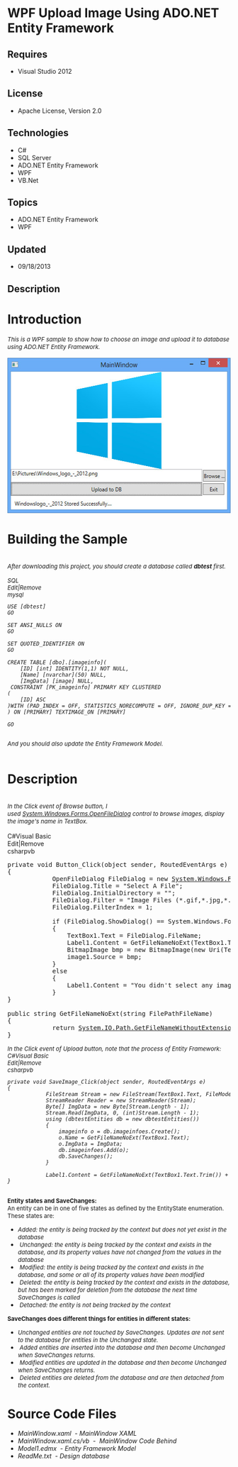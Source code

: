 # WPF Upload Image Using ADO.NET Entity Framework
## Requires
- Visual Studio 2012
## License
- Apache License, Version 2.0
## Technologies
- C#
- SQL Server
- ADO.NET Entity Framework
- WPF
- VB.Net
## Topics
- ADO.NET Entity Framework
- WPF
## Updated
- 09/18/2013
## Description

<h1>Introduction</h1>
<div><span style="font-size:small"><em>This is a WPF&nbsp;sample to show how to choose an image and upload it to database using ADO.NET Entity Framework.</em></span><span>
<div>&nbsp;</div>
<img id="96408" src="96408-2013-09-18_135534.jpg" alt="" width="525" height="350"></span></div>
<h1><span>Building the Sample</span></h1>
<div>&nbsp;</div>
<div><span style="font-size:small">
<div>
<div><em>
<div>After downloading this project, you should create a database&nbsp;called <strong>
dbtest</strong>&nbsp;first.</div>
<div>&nbsp;</div>
<div class="scriptcode">
<div class="pluginEditHolder" pluginCommand="mceScriptCode">
<div class="title"><span>SQL</span></div>
<div class="pluginLinkHolder"><span class="pluginEditHolderLink">Edit</span>|<span class="pluginRemoveHolderLink">Remove</span></div>
<span class="hidden">mysql</span>

<div class="preview">
<pre class="js">USE&nbsp;[dbtest]&nbsp;
GO&nbsp;
&nbsp;
SET&nbsp;ANSI_NULLS&nbsp;ON&nbsp;
GO&nbsp;
&nbsp;
SET&nbsp;QUOTED_IDENTIFIER&nbsp;ON&nbsp;
GO&nbsp;
&nbsp;
CREATE&nbsp;TABLE&nbsp;[dbo].[imageinfo](&nbsp;
&nbsp;&nbsp;&nbsp;&nbsp;[ID]&nbsp;[int]&nbsp;IDENTITY(<span class="js__num">1</span>,<span class="js__num">1</span>)&nbsp;NOT&nbsp;NULL,&nbsp;
&nbsp;&nbsp;&nbsp;&nbsp;[Name]&nbsp;[nvarchar](<span class="js__num">50</span>)&nbsp;NULL,&nbsp;
&nbsp;&nbsp;&nbsp;&nbsp;[ImgData]&nbsp;[image]&nbsp;NULL,&nbsp;
&nbsp;CONSTRAINT&nbsp;[PK_imageinfo]&nbsp;PRIMARY&nbsp;KEY&nbsp;CLUSTERED&nbsp;&nbsp;
(&nbsp;
&nbsp;&nbsp;&nbsp;&nbsp;[ID]&nbsp;ASC&nbsp;
)WITH&nbsp;(PAD_INDEX&nbsp;=&nbsp;OFF,&nbsp;STATISTICS_NORECOMPUTE&nbsp;=&nbsp;OFF,&nbsp;IGNORE_DUP_KEY&nbsp;=&nbsp;OFF,&nbsp;ALLOW_ROW_LOCKS&nbsp;=&nbsp;ON,&nbsp;ALLOW_PAGE_LOCKS&nbsp;=&nbsp;ON)&nbsp;ON&nbsp;[PRIMARY]&nbsp;
)&nbsp;ON&nbsp;[PRIMARY]&nbsp;TEXTIMAGE_ON&nbsp;[PRIMARY]&nbsp;
&nbsp;
GO</pre>
</div>
</div>
</div>
<div class="endscriptcode">&nbsp;</div>
<div>And&nbsp;you should also update the Entity Framework Model.</div>
<div>&nbsp;</div>
</em>
<div></div>
</div>
</div>
</span></div>
<h1>Description</h1>
<div><span style="font-size:small"><em>&nbsp;</em></span>&nbsp;</div>
<div><span style="font-size:small"><em>In the Click&nbsp;event of Browse button, I used&nbsp;<a class="libraryLink" href="http://msdn.microsoft.com/en-US/library/System.Windows.Forms.OpenFileDialog.aspx" target="_blank" title="Auto generated link to System.Windows.Forms.OpenFileDialog">System.Windows.Forms.OpenFileDialog</a> control to browse images, display the image's&nbsp;name in TextBox.</em><em>&nbsp;</em></span></div>
<div>&nbsp;</div>
<div class="scriptcode">
<div class="pluginEditHolder" pluginCommand="mceScriptCode">
<div class="title"><span>C#</span><span>Visual Basic</span></div>
<div class="pluginLinkHolder"><span class="pluginEditHolderLink">Edit</span>|<span class="pluginRemoveHolderLink">Remove</span></div>
<span class="hidden">csharp</span><span class="hidden">vb</span>


<div class="preview">
<pre class="csharp"><span class="cs__keyword">private</span>&nbsp;<span class="cs__keyword">void</span>&nbsp;Button_Click(<span class="cs__keyword">object</span>&nbsp;sender,&nbsp;RoutedEventArgs&nbsp;e)&nbsp;
{&nbsp;
&nbsp;&nbsp;&nbsp;&nbsp;&nbsp;&nbsp;&nbsp;&nbsp;&nbsp;&nbsp;&nbsp;&nbsp;OpenFileDialog&nbsp;FileDialog&nbsp;=&nbsp;<span class="cs__keyword">new</span>&nbsp;<a class="libraryLink" href="http://msdn.microsoft.com/en-US/library/System.Windows.Forms.OpenFileDialog.aspx" target="_blank" title="Auto generated link to System.Windows.Forms.OpenFileDialog">System.Windows.Forms.OpenFileDialog</a>();&nbsp;
&nbsp;&nbsp;&nbsp;&nbsp;&nbsp;&nbsp;&nbsp;&nbsp;&nbsp;&nbsp;&nbsp;&nbsp;FileDialog.Title&nbsp;=&nbsp;<span class="cs__string">&quot;Select&nbsp;A&nbsp;File&quot;</span>;&nbsp;
&nbsp;&nbsp;&nbsp;&nbsp;&nbsp;&nbsp;&nbsp;&nbsp;&nbsp;&nbsp;&nbsp;&nbsp;FileDialog.InitialDirectory&nbsp;=&nbsp;<span class="cs__string">&quot;&quot;</span>;&nbsp;
&nbsp;&nbsp;&nbsp;&nbsp;&nbsp;&nbsp;&nbsp;&nbsp;&nbsp;&nbsp;&nbsp;&nbsp;FileDialog.Filter&nbsp;=&nbsp;<span class="cs__string">&quot;Image&nbsp;Files&nbsp;(*.gif,*.jpg,*.jpeg,*.bmp,*.png)|*.gif;*.jpg;*.jpeg;*.bmp;*.png&quot;</span>;&nbsp;
&nbsp;&nbsp;&nbsp;&nbsp;&nbsp;&nbsp;&nbsp;&nbsp;&nbsp;&nbsp;&nbsp;&nbsp;FileDialog.FilterIndex&nbsp;=&nbsp;<span class="cs__number">1</span>;&nbsp;
&nbsp;
&nbsp;&nbsp;&nbsp;&nbsp;&nbsp;&nbsp;&nbsp;&nbsp;&nbsp;&nbsp;&nbsp;&nbsp;<span class="cs__keyword">if</span>&nbsp;(FileDialog.ShowDialog()&nbsp;==&nbsp;System.Windows.Forms.DialogResult.OK)&nbsp;
&nbsp;&nbsp;&nbsp;&nbsp;&nbsp;&nbsp;&nbsp;&nbsp;&nbsp;&nbsp;&nbsp;&nbsp;{&nbsp;
&nbsp;&nbsp;&nbsp;&nbsp;&nbsp;&nbsp;&nbsp;&nbsp;&nbsp;&nbsp;&nbsp;&nbsp;&nbsp;&nbsp;&nbsp;&nbsp;TextBox1.Text&nbsp;=&nbsp;FileDialog.FileName;&nbsp;
&nbsp;&nbsp;&nbsp;&nbsp;&nbsp;&nbsp;&nbsp;&nbsp;&nbsp;&nbsp;&nbsp;&nbsp;&nbsp;&nbsp;&nbsp;&nbsp;Label1.Content&nbsp;=&nbsp;GetFileNameNoExt(TextBox1.Text.Trim());&nbsp;
&nbsp;&nbsp;&nbsp;&nbsp;&nbsp;&nbsp;&nbsp;&nbsp;&nbsp;&nbsp;&nbsp;&nbsp;&nbsp;&nbsp;&nbsp;&nbsp;BitmapImage&nbsp;bmp&nbsp;=&nbsp;<span class="cs__keyword">new</span>&nbsp;BitmapImage(<span class="cs__keyword">new</span>&nbsp;Uri(TextBox1.Text.Trim()));&nbsp;
&nbsp;&nbsp;&nbsp;&nbsp;&nbsp;&nbsp;&nbsp;&nbsp;&nbsp;&nbsp;&nbsp;&nbsp;&nbsp;&nbsp;&nbsp;&nbsp;image1.Source&nbsp;=&nbsp;bmp;&nbsp;
&nbsp;&nbsp;&nbsp;&nbsp;&nbsp;&nbsp;&nbsp;&nbsp;&nbsp;&nbsp;&nbsp;&nbsp;}&nbsp;
&nbsp;&nbsp;&nbsp;&nbsp;&nbsp;&nbsp;&nbsp;&nbsp;&nbsp;&nbsp;&nbsp;&nbsp;<span class="cs__keyword">else</span>&nbsp;
&nbsp;&nbsp;&nbsp;&nbsp;&nbsp;&nbsp;&nbsp;&nbsp;&nbsp;&nbsp;&nbsp;&nbsp;{&nbsp;
&nbsp;&nbsp;&nbsp;&nbsp;&nbsp;&nbsp;&nbsp;&nbsp;&nbsp;&nbsp;&nbsp;&nbsp;&nbsp;&nbsp;&nbsp;&nbsp;Label1.Content&nbsp;=&nbsp;<span class="cs__string">&quot;You&nbsp;didn't&nbsp;select&nbsp;any&nbsp;image&nbsp;file....&quot;</span>;&nbsp;
&nbsp;&nbsp;&nbsp;&nbsp;&nbsp;&nbsp;&nbsp;&nbsp;&nbsp;&nbsp;&nbsp;&nbsp;}&nbsp;
}&nbsp;
&nbsp;
<span class="cs__keyword">public</span>&nbsp;<span class="cs__keyword">string</span>&nbsp;GetFileNameNoExt(<span class="cs__keyword">string</span>&nbsp;FilePathFileName)&nbsp;
{&nbsp;
&nbsp;&nbsp;&nbsp;&nbsp;&nbsp;&nbsp;&nbsp;&nbsp;&nbsp;&nbsp;&nbsp;&nbsp;<span class="cs__keyword">return</span>&nbsp;<a class="libraryLink" href="http://msdn.microsoft.com/en-US/library/System.IO.Path.GetFileNameWithoutExtension.aspx" target="_blank" title="Auto generated link to System.IO.Path.GetFileNameWithoutExtension">System.IO.Path.GetFileNameWithoutExtension</a>(FilePathFileName);&nbsp;
}</pre>
</div>
</div>
</div>
<div><em><span style="font-size:small">In the Click event of Upload button, note that&nbsp;the process of Entity Framework:
<div class="scriptcode">
<div class="pluginEditHolder" pluginCommand="mceScriptCode">
<div class="title"><span>C#</span><span>Visual Basic</span></div>
<div class="pluginLinkHolder"><span class="pluginEditHolderLink">Edit</span>|<span class="pluginRemoveHolderLink">Remove</span></div>
<span class="hidden">csharp</span><span class="hidden">vb</span>


<div class="preview">
<pre class="csharp"><span class="cs__keyword">private</span>&nbsp;<span class="cs__keyword">void</span>&nbsp;SaveImage_Click(<span class="cs__keyword">object</span>&nbsp;sender,&nbsp;RoutedEventArgs&nbsp;e)&nbsp;
{&nbsp;
&nbsp;&nbsp;&nbsp;&nbsp;&nbsp;&nbsp;&nbsp;&nbsp;&nbsp;&nbsp;&nbsp;&nbsp;FileStream&nbsp;Stream&nbsp;=&nbsp;<span class="cs__keyword">new</span>&nbsp;FileStream(TextBox1.Text,&nbsp;FileMode.Open,&nbsp;FileAccess.Read);&nbsp;
&nbsp;&nbsp;&nbsp;&nbsp;&nbsp;&nbsp;&nbsp;&nbsp;&nbsp;&nbsp;&nbsp;&nbsp;StreamReader&nbsp;Reader&nbsp;=&nbsp;<span class="cs__keyword">new</span>&nbsp;StreamReader(Stream);&nbsp;
&nbsp;&nbsp;&nbsp;&nbsp;&nbsp;&nbsp;&nbsp;&nbsp;&nbsp;&nbsp;&nbsp;&nbsp;Byte[]&nbsp;ImgData&nbsp;=&nbsp;<span class="cs__keyword">new</span>&nbsp;Byte[Stream.Length&nbsp;-&nbsp;<span class="cs__number">1</span>];&nbsp;
&nbsp;&nbsp;&nbsp;&nbsp;&nbsp;&nbsp;&nbsp;&nbsp;&nbsp;&nbsp;&nbsp;&nbsp;Stream.Read(ImgData,&nbsp;<span class="cs__number">0</span>,&nbsp;(<span class="cs__keyword">int</span>)Stream.Length&nbsp;-&nbsp;<span class="cs__number">1</span>);&nbsp;
&nbsp;&nbsp;&nbsp;&nbsp;&nbsp;&nbsp;&nbsp;&nbsp;&nbsp;&nbsp;&nbsp;&nbsp;<span class="cs__keyword">using</span>&nbsp;(dbtestEntities&nbsp;db&nbsp;=&nbsp;<span class="cs__keyword">new</span>&nbsp;dbtestEntities())&nbsp;
&nbsp;&nbsp;&nbsp;&nbsp;&nbsp;&nbsp;&nbsp;&nbsp;&nbsp;&nbsp;&nbsp;&nbsp;{&nbsp;
&nbsp;&nbsp;&nbsp;&nbsp;&nbsp;&nbsp;&nbsp;&nbsp;&nbsp;&nbsp;&nbsp;&nbsp;&nbsp;&nbsp;&nbsp;&nbsp;imageinfo&nbsp;o&nbsp;=&nbsp;db.imageinfoes.Create();&nbsp;
&nbsp;&nbsp;&nbsp;&nbsp;&nbsp;&nbsp;&nbsp;&nbsp;&nbsp;&nbsp;&nbsp;&nbsp;&nbsp;&nbsp;&nbsp;&nbsp;o.Name&nbsp;=&nbsp;GetFileNameNoExt(TextBox1.Text);&nbsp;
&nbsp;&nbsp;&nbsp;&nbsp;&nbsp;&nbsp;&nbsp;&nbsp;&nbsp;&nbsp;&nbsp;&nbsp;&nbsp;&nbsp;&nbsp;&nbsp;o.ImgData&nbsp;=&nbsp;ImgData;&nbsp;
&nbsp;&nbsp;&nbsp;&nbsp;&nbsp;&nbsp;&nbsp;&nbsp;&nbsp;&nbsp;&nbsp;&nbsp;&nbsp;&nbsp;&nbsp;&nbsp;db.imageinfoes.Add(o);&nbsp;
&nbsp;&nbsp;&nbsp;&nbsp;&nbsp;&nbsp;&nbsp;&nbsp;&nbsp;&nbsp;&nbsp;&nbsp;&nbsp;&nbsp;&nbsp;&nbsp;db.SaveChanges();&nbsp;
&nbsp;&nbsp;&nbsp;&nbsp;&nbsp;&nbsp;&nbsp;&nbsp;&nbsp;&nbsp;&nbsp;&nbsp;}&nbsp;
&nbsp;
&nbsp;&nbsp;&nbsp;&nbsp;&nbsp;&nbsp;&nbsp;&nbsp;&nbsp;&nbsp;&nbsp;&nbsp;Label1.Content&nbsp;=&nbsp;GetFileNameNoExt(TextBox1.Text.Trim())&nbsp;&#43;&nbsp;<span class="cs__string">&quot;&nbsp;Stored&nbsp;Successfully....&quot;</span>;&nbsp;
}</pre>
</div>
</div>
</div>
<div class="endscriptcode">&nbsp;</div>
</span></em></div>
<div><span>
<div>
<div>
<div>
<div><strong><span style="font-size:small">Entity states and SaveChanges:</span></strong></div>
<div></div>
<div><span style="font-size:small">An entity can be in one of five states as defined by the EntityState enumeration. These states are:</span></div>
<div></div>
<ul>
<li><em><span style="font-size:small">Added: the entity is being tracked by the context but does not yet exist in the database</span>
</em></li><li><em><span style="font-size:small">&nbsp;</span><span style="font-size:small">Unchanged: the entity is being tracked by the context and exists in the database, and its property values have not changed from the values in the database</span>
</em></li><li><em><span style="font-size:small">&nbsp;</span><span style="font-size:small">Modified: the entity is being tracked by the context and exists in the database, and some or all of its property values have been modified</span>
</em></li><li><em><span style="font-size:small">&nbsp;</span><span style="font-size:small">Deleted: the entity is being tracked by the context and exists in the database, but has been marked for deletion from the database the next time SaveChanges is called</span>
</em></li><li><em><span style="font-size:small">&nbsp;</span><span style="font-size:small">Detached: the entity is not being tracked by the context</span>
</em></li></ul>
<div></div>
<div><strong><span style="font-size:small">SaveChanges does different things for entities in different states:</span></strong></div>
<div></div>
<ul>
<li><em><span style="font-size:small">Unchanged entities are not touched by SaveChanges. Updates are not sent to the database for entities in the Unchanged state.</span>
</em></li><li><em><span style="font-size:small">&nbsp;</span><span style="font-size:small">Added entities are inserted into the database and then become Unchanged when SaveChanges returns.</span>
</em></li><li><em><span style="font-size:small">&nbsp;</span><span style="font-size:small">Modified entities are updated in the database and then become Unchanged when SaveChanges returns.</span>
</em></li><li><em><span style="font-size:small">&nbsp;</span><span style="font-size:small">Deleted entities are deleted from the database and are then detached from the context.</span></em>
</li></ul>
<div></div>
<div></div>
<h1>Source Code Files</h1>
<ul>
<li><em>MainWindow.xaml&nbsp; - MainWindow XAML </em></li><li><em>MainWindow.xaml.cs/vb&nbsp; -&nbsp; MainWindow Code Behind </em></li><li><em>Model1.edmx&nbsp; - Entity Framework Model </em></li><li><em>ReadMe.txt&nbsp; - Design database </em></li></ul>
</div>
</div>
</div>
</span></div>
